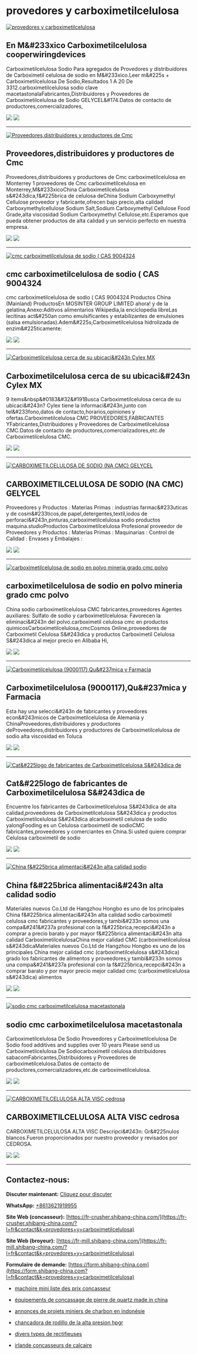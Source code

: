 # provedores y carboximetilcelulosa

<a href="https://swt.shibang-china.com/?l=fr&img&k=provedores+y+carboximetilcelulosa" target="_blank">![provedores y carboximetilcelulosa](http://static.shibang-china.com/all-800x300/1252.jpg)</a>

## En M&#233xico Carboximetilcelulosa cooperwiringdevices
Carboximetilcelulosa Sodio Para agregados de Provedores y distribuidores de Carboximetil celulosa de sodio en M&#233xico.Leer m&#225s + Carboximetilcelulosa De Sodio,Resultados 1 A 20 De 3312.carboximetilcelulosa sodio clave macetastonalaFabricantes,Distribuidores y Proveedores de Carboximetilcelulosa de Sodio GELYCEL&#174.Datos de contacto de productores,comercializadores,


<a href="https://whatsapp.shibangsoft.com/WhatsApp.php" target="_blank" title="WhatsApp">![](http://static.shibang-china.com/icon/whatsapp.png)</a> <a href="https://swt.shibang-china.com/?l=fr&icon&k=provedores+y+carboximetilcelulosa" target="_blank">![](http://static.shibang-china.com/icon/chat-fr.png)</a>

---

<a href="https://swt.shibang-china.com/?l=fr&img&k=provedores+y+carboximetilcelulosa" target="_blank">![Proveedores,distribuidores y productores de Cmc](http://static.shibang-china.com/all-800x300/1389.jpg)</a>

## Proveedores,distribuidores y productores de Cmc
Proveedores,distribuidores y productores de Cmc carboximetilcelulosa en Monterrey 1 proveedores de Cmc carboximetilcelulosa en Monterrey,M&#233xicoChina Carboximetilcelulosa s&#243dica,f&#225brica de celulosa deChina Sodium Carboxymethyl Cellulose proveedor y fabricante,ofrecen bajo precio,alta calidad Carboxymethylcellulose Sodium Salt,Sodium Carboxymethyl Cellulose Food Grade,alta viscosidad Sodium Carboxymethyl Cellulose,etc.Esperamos que pueda obtener productos de alta calidad y un servicio perfecto en nuestra empresa.


<a href="https://whatsapp.shibangsoft.com/WhatsApp.php" target="_blank" title="WhatsApp">![](http://static.shibang-china.com/icon/whatsapp.png)</a> <a href="https://swt.shibang-china.com/?l=fr&icon&k=provedores+y+carboximetilcelulosa" target="_blank">![](http://static.shibang-china.com/icon/chat-fr.png)</a>

---

<a href="https://swt.shibang-china.com/?l=fr&img&k=provedores+y+carboximetilcelulosa" target="_blank">![cmc carboximetilcelulosa de sodio ( CAS 9004324](http://static.shibang-china.com/all-800x300/95.jpg)</a>

## cmc carboximetilcelulosa de sodio ( CAS 9004324
cmc carboximetilcelulosa de sodio ( CAS 9004324 Productos China (Mainland) ProductosEn MOSINTER GROUP LIMITED ahora! y de la gelatina,Anexo:Aditivos alimentarios Wikipedia,la enciclopedia libreLas lecitinas act&#250an como emulsificantes y estabilizantes de emulsiones (salsa emulsionadas).Adem&#225s,Carboximetilcelulosa hidrolizada de enzim&#225ticamente:


<a href="https://whatsapp.shibangsoft.com/WhatsApp.php" target="_blank" title="WhatsApp">![](http://static.shibang-china.com/icon/whatsapp.png)</a> <a href="https://swt.shibang-china.com/?l=fr&icon&k=provedores+y+carboximetilcelulosa" target="_blank">![](http://static.shibang-china.com/icon/chat-fr.png)</a>

---

<a href="https://swt.shibang-china.com/?l=fr&img&k=provedores+y+carboximetilcelulosa" target="_blank">![Carboximetilcelulosa cerca de su ubicaci&#243n Cylex MX](http://static.shibang-china.com/all-800x300/393.jpg)</a>

## Carboximetilcelulosa cerca de su ubicaci&#243n Cylex MX
9 items&nbsp&#0183&#32&#191Busca Carboximetilcelulosa cerca de su ubicaci&#243n? Cylex tiene la informaci&#243n,junto con tel&#233fono,datos de contacto,horarios,opiniones y ofertas.Carboximetilcelulosa CMC PROVEEDORES,FABRICANTES YFabricantes,Distribuidores y Proveedores de Carboximetilcelulosa CMC.Datos de contacto de productores,comercializadores,etc.de Carboximetilcelulosa CMC.


<a href="https://whatsapp.shibangsoft.com/WhatsApp.php" target="_blank" title="WhatsApp">![](http://static.shibang-china.com/icon/whatsapp.png)</a> <a href="https://swt.shibang-china.com/?l=fr&icon&k=provedores+y+carboximetilcelulosa" target="_blank">![](http://static.shibang-china.com/icon/chat-fr.png)</a>

---

<a href="https://swt.shibang-china.com/?l=fr&img&k=provedores+y+carboximetilcelulosa" target="_blank">![CARBOXIMETILCELULOSA DE SODIO (NA CMC) GELYCEL](http://static.shibang-china.com/all-800x300/826.jpg)</a>

## CARBOXIMETILCELULOSA DE SODIO (NA CMC) GELYCEL
Proveedores y Productos : Materias Primas : industrias farmac&#233uticas y de cosm&#233ticos,de papel,detergentes,textil,iodos de perforaci&#243n,pinturas,carboximetilcelulosa sodio productos maquina.studioProductos Carboximetilcelulosa Profesional proveedor de Proveedores y Productos : Materias Primas : Maquinarias : Control de Calidad : Envases y Embalajes :


<a href="https://whatsapp.shibangsoft.com/WhatsApp.php" target="_blank" title="WhatsApp">![](http://static.shibang-china.com/icon/whatsapp.png)</a> <a href="https://swt.shibang-china.com/?l=fr&icon&k=provedores+y+carboximetilcelulosa" target="_blank">![](http://static.shibang-china.com/icon/chat-fr.png)</a>

---

<a href="https://swt.shibang-china.com/?l=fr&img&k=provedores+y+carboximetilcelulosa" target="_blank">![carboximetilcelulosa de sodio en polvo mineria grado cmc polvo](http://static.shibang-china.com/all-800x300/297.jpg)</a>

## carboximetilcelulosa de sodio en polvo mineria grado cmc polvo
China sodio carboximetilcelulosa CMC fabricantes,proveedores Agentes auxiliares: Sulfato de sodio y carboximetilcelulosa: Favorecen la eliminaci&#243n del polvo.carboximetil celulosa cmc en productos quimicosCarboximetilcelulosa,cmcCosmos Online,proveedores de Carboximetil Celulosa S&#243dica y productos Carboximetil Celulosa S&#243dica al mejor precio en Alibaba Hi,


<a href="https://whatsapp.shibangsoft.com/WhatsApp.php" target="_blank" title="WhatsApp">![](http://static.shibang-china.com/icon/whatsapp.png)</a> <a href="https://swt.shibang-china.com/?l=fr&icon&k=provedores+y+carboximetilcelulosa" target="_blank">![](http://static.shibang-china.com/icon/chat-fr.png)</a>

---

<a href="https://swt.shibang-china.com/?l=fr&img&k=provedores+y+carboximetilcelulosa" target="_blank">![Carboximetilcelulosa (9000117),Qu&#237mica y Farmacia](http://static.shibang-china.com/all-800x300/469.jpg)</a>

## Carboximetilcelulosa (9000117),Qu&#237mica y Farmacia
Esta hay una selecci&#243n de fabricantes y proveedores econ&#243micos de Carboximetilcelulosa de Alemania y ChinaProveedores,distribuidores y productores deProveedores,distribuidores y productores de Carboximetilcelulosa de sodio alta viscosidad en Toluca


<a href="https://whatsapp.shibangsoft.com/WhatsApp.php" target="_blank" title="WhatsApp">![](http://static.shibang-china.com/icon/whatsapp.png)</a> <a href="https://swt.shibang-china.com/?l=fr&icon&k=provedores+y+carboximetilcelulosa" target="_blank">![](http://static.shibang-china.com/icon/chat-fr.png)</a>

---

<a href="https://swt.shibang-china.com/?l=fr&img&k=provedores+y+carboximetilcelulosa" target="_blank">![Cat&#225logo de fabricantes de Carboximetilcelulosa S&#243dica de](http://static.shibang-china.com/all-800x300/813.jpg)</a>

## Cat&#225logo de fabricantes de Carboximetilcelulosa S&#243dica de
Encuentre los fabricantes de Carboximetilcelulosa S&#243dica de alta calidad,proveedores de Carboximetilcelulosa S&#243dica y productos Carboximetilcelulosa S&#243dica alcarboximetil celulosa de sodio yalongFooding es un Celulosa carboximetil de sodioCMC fabricantes,proveedores y comerciantes en China.Si usted quiere comprar Celulosa carboximetil de sodio


<a href="https://whatsapp.shibangsoft.com/WhatsApp.php" target="_blank" title="WhatsApp">![](http://static.shibang-china.com/icon/whatsapp.png)</a> <a href="https://swt.shibang-china.com/?l=fr&icon&k=provedores+y+carboximetilcelulosa" target="_blank">![](http://static.shibang-china.com/icon/chat-fr.png)</a>

---

<a href="https://swt.shibang-china.com/?l=fr&img&k=provedores+y+carboximetilcelulosa" target="_blank">![China f&#225brica alimentaci&#243n alta calidad sodio](http://static.shibang-china.com/all-800x300/1219.jpg)</a>

## China f&#225brica alimentaci&#243n alta calidad sodio
Materiales nuevos Co.Ltd de Hangzhou Hongbo es uno de los principales China f&#225brica alimentaci&#243n alta calidad sodio carboximetil celulosa cmc fabricantes y proveedores,y tambi&#233n somos una compa&#241&#237a profesional con la f&#225brica,recepci&#243n a comprar a precio barato y por mayor f&#225brica alimentaci&#243n alta calidad CarboximetilcelulosaChina mejor calidad CMC (carboximetilcelulosa s&#243dicaMateriales nuevos Co.Ltd de Hangzhou Hongbo es uno de los principales China mejor calidad cmc (carboximetilcelulosa s&#243dica) grado los fabricantes de alimentos y proveedores,y tambi&#233n somos una compa&#241&#237a profesional con la f&#225brica,recepci&#243n a comprar barato y por mayor precio mejor calidad cmc (carboximetilcelulosa s&#243dica) alimentos


<a href="https://whatsapp.shibangsoft.com/WhatsApp.php" target="_blank" title="WhatsApp">![](http://static.shibang-china.com/icon/whatsapp.png)</a> <a href="https://swt.shibang-china.com/?l=fr&icon&k=provedores+y+carboximetilcelulosa" target="_blank">![](http://static.shibang-china.com/icon/chat-fr.png)</a>

---

<a href="https://swt.shibang-china.com/?l=fr&img&k=provedores+y+carboximetilcelulosa" target="_blank">![sodio cmc carboximetilcelulosa macetastonala](http://static.shibang-china.com/all-800x300/465.jpg)</a>

## sodio cmc carboximetilcelulosa macetastonala
Carboximetilcelulosa De Sodio Proveedores y Carboximetilcelulosa De Sodio food additives and supplies over 10 years Please send us Carboximetilcelulosa De Sodiocarboximetil celulosa distribuidores sabacomFabricantes,Distribuidores y Proveedores de carboximetilcelulosa.Datos de contacto de productores,comercializadores,etc.de carboximetilcelulosa.


<a href="https://whatsapp.shibangsoft.com/WhatsApp.php" target="_blank" title="WhatsApp">![](http://static.shibang-china.com/icon/whatsapp.png)</a> <a href="https://swt.shibang-china.com/?l=fr&icon&k=provedores+y+carboximetilcelulosa" target="_blank">![](http://static.shibang-china.com/icon/chat-fr.png)</a>

---

<a href="https://swt.shibang-china.com/?l=fr&img&k=provedores+y+carboximetilcelulosa" target="_blank">![CARBOXIMETILCELULOSA ALTA VISC cedrosa](http://static.shibang-china.com/all-800x300/838.jpg)</a>

## CARBOXIMETILCELULOSA ALTA VISC cedrosa
CARBOXIMETILCELULOSA ALTA VISC Descripci&#243n: Gr&#225nulos blancos.Fueron proporcionados por nuestro proveedor y revisados por CEDROSA.

<a href="https://whatsapp.shibangsoft.com/WhatsApp.php" target="_blank" title="WhatsApp">![](http://static.shibang-china.com/icon/whatsapp.png)</a> <a href="https://swt.shibang-china.com/?l=fr&icon&k=provedores+y+carboximetilcelulosa" target="_blank">![](http://static.shibang-china.com/icon/chat-fr.png)</a>

---
## Contactez-nous:

**Discuter maintenant:** [Cliquez pour discuter](https://swt.shibang-china.com?l=fr&contact&k=provedores+y+carboximetilcelulosa)

**WhatsApp:**  [+8613621919955](https://whatsapp.shibangsoft.com/WhatsApp.php)

**Site Web (concasseur):** [https://fr-crusher.shibang-china.com/](https://fr-crusher.shibang-china.com/?l=fr&contact&k=provedores+y+carboximetilcelulosa)

**Site Web (broyeur):** [https://fr-mill.shibang-china.com/](https://fr-mill.shibang-china.com/?l=fr&contact&k=provedores+y+carboximetilcelulosa)

**Formulaire de demande:** [https://form.shibang-china.com](https://form.shibang-china.com?l=fr&contact&k=provedores+y+carboximetilcelulosa)

* [machoire mini liste des prix concasseur](../65/machoire%20mini%20liste%20des%20prix%20concasseur.md)

* [équipements de concassage de pierre de quartz made in china](../65/%C3%A9quipements%20de%20concassage%20de%20pierre%20de%20quartz%20made%20in%20china.md)

* [annonces de projets miniers de charbon en indonésie](../65/annonces%20de%20projets%20miniers%20de%20charbon%20en%20indon%C3%A9sie.md)

* [chancadora de rodillo de la alta presion hpgr](../63/chancadora%20de%20rodillo%20de%20la%20alta%20presion%20hpgr.md)

* [divers types de rectifieuses](../65/divers%20types%20de%20rectifieuses.md)

* [irlande concasseurs de calcaire](../65/irlande%20concasseurs%20de%20calcaire.md)